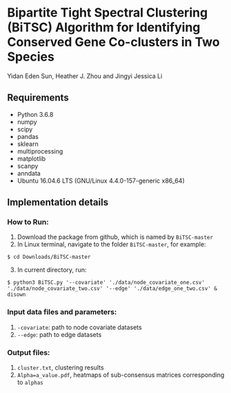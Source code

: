 # Bipartite Tight Spectral Clustering (BiTSC) Algorithm for Identifying Conserved Gene Co-clusters in Two Species
Yidan Eden Sun, Heather J. Zhou and Jingyi Jessica Li

## Requirements
* Python 3.6.8
* numpy
* scipy
* pandas
* sklearn
* multiprocessing
* matplotlib
* scanpy
* anndata
* Ubuntu 16.04.6 LTS (GNU/Linux 4.4.0-157-generic x86_64)

## Implementation details

### How to Run:
1. Download the package from github, which is named by ```BiTSC-master```
2. In Linux terminal, navigate to the folder ```BiTSC-master```, for example:
```shell
$ cd Downloads/BiTSC-master
```
3. In current directory, run:
```console
$ python3 BiTSC.py '--covariate' './data/node_covariate_one.csv' './data/node_covariate_two.csv' '--edge' './data/edge_one_two.csv' & disown
```
### Input data files and parameters:

1. ```-covariate```: path to node covariate datasets
2. ```--edge```: path to edge datasets

### Output files:
1. ```cluster.txt```, clustering results
2. ```Alpha=a_value.pdf```, heatmaps of sub-consensus matrices corresponding to ```alphas```

